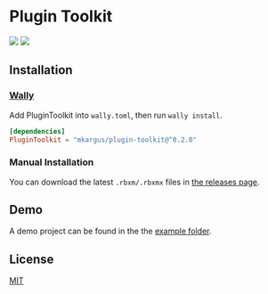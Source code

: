 # Plugin Toolkit
[![](https://github.com/mkargus/plugin-toolkit/workflows/CI/badge.svg?event=push)](https://github.com/mkargus/plugin-toolkit/actions)
[![](https://img.shields.io/github/release/mkargus/plugin-toolkit.svg?style=flat-square)](https://github.com/mkargus/plugin-toolkit/releases)

## Installation
### [Wally](https://github.com/upliftgames/wally)
Add PluginToolkit into `wally.toml`, then run `wally install`.
```toml
[dependencies]
PluginToolkit = "mkargus/plugin-toolkit@^0.2.0"
```

### Manual Installation
You can download the latest `.rbxm/.rbxmx` files in [the releases page](https://github.com/mkargus/plugin-toolkit/releases/latest).

## Demo
A demo project can be found in the the [example folder](/example).

## License
[MIT](/LICENSE)

